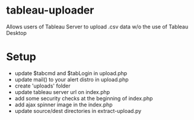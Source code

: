 tableau-uploader
================

Allows users of Tableau Server to upload .csv data w/o the use of Tableau Desktop

Setup
================
* update $tabcmd and $tabLogin in upload.php
* update mail() to your alert distro in upload.php
* create 'uploads' folder
* update tableau server url on index.php
* add some security checks at the beginning of index.php
* add ajax spinner image in the index.php
* update source/dest directories in extract-upload.py
